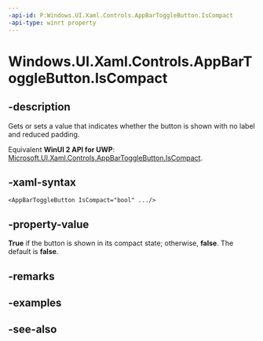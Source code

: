 ```yaml
---
-api-id: P:Windows.UI.Xaml.Controls.AppBarToggleButton.IsCompact
-api-type: winrt property
---
```


<!-- Property syntax
public bool IsCompact { get;  set; }
-->

# Windows.UI.Xaml.Controls.AppBarToggleButton.IsCompact

## -description
Gets or sets a value that indicates whether the button is shown with no label and reduced padding.

Equivalent **WinUI 2 API for UWP**: [Microsoft.UI.Xaml.Controls.AppBarToggleButton.IsCompact](/windows/winui/api/microsoft.ui.xaml.controls.appbartogglebutton.iscompact).

## -xaml-syntax
```xaml
<AppBarToggleButton IsCompact="bool" .../>
```


## -property-value
**True** if the button is shown in its compact state; otherwise, **false**. The default is **false**.

## -remarks

## -examples

## -see-also
